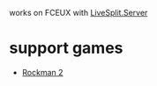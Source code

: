works on FCEUX with [LiveSplit.Server](https://github.com/LiveSplit/LiveSplit.Server)

# support games
- [Rockman 2](https://github.com/deraium/fceux-livesplitserver-autosplitters/blob/master/AutoSplitters/mm2stagesplitter.lua)
